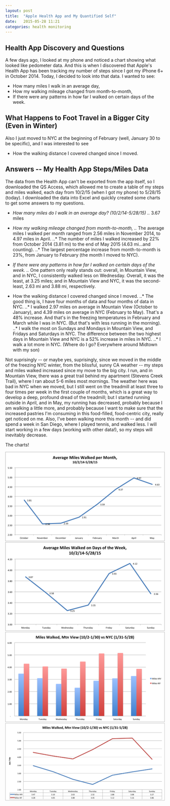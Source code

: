 ```yaml
---
layout: post
title:  "Apple Health App and My Quantified Self"
date:   2015-05-28 11:21
categories: health monitoring
---
```

## Health App Discovery and Questions
A few days ago, I looked at my phone and noticed a chart showing what looked like pedometer data. And this is when I discovered that Apple's Health App has been tracking my number of steps since I got my iPhone 6+ in October 2014. Today, I decided to look into that data. I wanted to see: 
* How many miles I walk in an average day, 
* How my walking mileage changed from month-to-month, 
* If there were any patterns in how far I walked on certain days of the week. 

## What Happens to Foot Travel in a Bigger City (Even in Winter)
Also I just moved to NYC at the beginning of February (well, January 30 to be specific), and I was interested to see 
* How the walking distance I covered changed since I moved. 


## Answers -- My Health App Steps/Miles Data
The data from the Health App can't be exported from the app itself, so I downloaded the QS Access, which allowed me to create a table of my steps and miles walked, each day from 10/2/15 (when I got my phone) to 5/28/15 (today). I downloaded the data into Excel and quickly created some charts to get some answers to my questions. 

* *How many miles do I walk in an average day? (10/2/14-5/28/15)
..* 3.67 miles
* *How my walking mileage changed from month-to-month, 
..* The average miles I walked per month ranged from 2.56 miles in November 2014, to 4.97 miles in April. 
..* The number of miles I walked increased by 22% from October 2014 (3.81 mi) to the end of May 2015 (4.63 mi...and counting). 
..* The largest percentage increase from month-to-month is 23%, from January to February (the month I moved to NYC). 

* *If there were any patterns in how far I walked on certain days of the week. 
..* One pattern only really stands out: overall, in Mountain View, and in NYC, I consistently walked less on Wednesday. Overall, it was the least, at 3.25 miles; and in Mountain View and NYC, it was the second-least, 2.63 mi and 3.88 mi, respectively. 

* How the walking distance I covered changed since I moved. 
..* The good thing is, I have four months of data and four months of data in NYC.
..* I walked 2.97 miles on average in Mountain View (October to January), and 4.39 miles on average in NYC (February to May). That's a 48% increase. And that's in the freezing temperatures in February and March while I was in NYC. (But that's with less running in the morning). 
..* I walk the most on Sundays and Mondays in Mountain View, and Fridays and Saturdays in NYC. The difference between the two highest days in Mountain View and NYC is a 52% increase in miles in NYC. 
..* I walk a lot more in NYC. (Where do I go? Everywhere around Midtown with my son)

Not suprisingly -- or maybe yes, suprisingly, since we moved in the middle of the freezing NYC winter, from the blissful, sunny CA weather -- my steps and miles walked increased since my move to the big city. I run, and in Mountain View, there was a great trail behind my apartment (Stevens Creek Trail), where I ran about 5-6 miles most mornings. The weather here was bad in NYC when we moved, but I still went on the treadmill at least three to four times per week in the first couple of months, which is a great way to develop a deep, profound dread of the treadmill; but I started running outside in April, and in May, my running has decreased, probably because I am walking a little more, and probably because I want to make sure that the increased pastries I'm consuming in this food-filled, food-centric city, really get noticed on me. Also, I've been walking more this month -- and did spend a week in San Diego, where I played tennis, and walked less. I will start working in a few days (working with other data!), so my steps will inevitably decrease. 

The charts! 

![alt text](../charts/milesPerMonth.png)
![alt text](../charts/milesPerDay.png)
![alt text](../charts/milesCompBar.png)
![alt text](../charts/milesCompLine.png)







